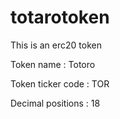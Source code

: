 # totarotoken
This is an erc20 token 

Token name : Totoro

Token ticker code : TOR

Decimal positions : 18
